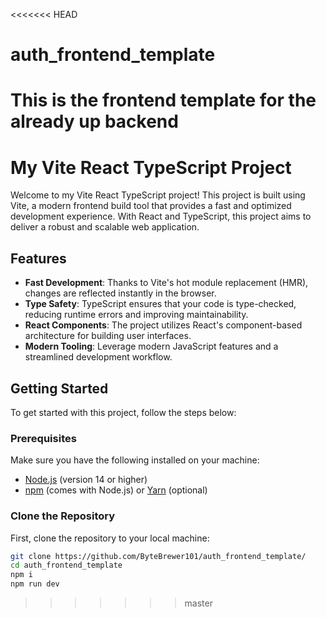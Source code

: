 <<<<<<< HEAD
# auth_frontend_template
This is the frontend template for the already up backend  
=======
# My Vite React TypeScript Project

Welcome to my Vite React TypeScript project! This project is built using Vite, a modern frontend build tool that provides a fast and optimized development experience. With React and TypeScript, this project aims to deliver a robust and scalable web application.

## Features

- **Fast Development**: Thanks to Vite's hot module replacement (HMR), changes are reflected instantly in the browser.
- **Type Safety**: TypeScript ensures that your code is type-checked, reducing runtime errors and improving maintainability.
- **React Components**: The project utilizes React's component-based architecture for building user interfaces.
- **Modern Tooling**: Leverage modern JavaScript features and a streamlined development workflow.

## Getting Started

To get started with this project, follow the steps below:

### Prerequisites

Make sure you have the following installed on your machine:

- [Node.js](https://nodejs.org/) (version 14 or higher)
- [npm](https://www.npmjs.com/) (comes with Node.js) or [Yarn](https://yarnpkg.com/) (optional)

### Clone the Repository

First, clone the repository to your local machine:

```bash
git clone https://github.com/ByteBrewer101/auth_frontend_template/
cd auth_frontend_template
npm i
npm run dev
```
>>>>>>> master
